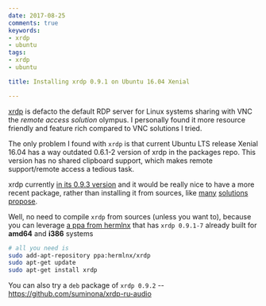 ```yaml
---
date: 2017-08-25
comments: true
keywords:
- xrdp
- ubuntu
tags:
- xrdp
- ubuntu

title: Installing xrdp 0.9.1 on Ubuntu 16.04 Xenial

---
```


[xrdp](http://www.xrdp.org/) is defacto the default RDP server for Linux systems sharing with VNC the _remote access solution_ olympus. I personally found it more resource friendly and feature rich compared to VNC solutions I tried.

The only problem I found with `xrdp` is that current Ubuntu LTS release Xenial 16.04 has a way outdated 0.6.1-2 version of xrdp in the packages repo. This version has no shared clipboard support, which makes remote support/remote access a tedious task.

xrdp currently [in its 0.9.3 version](https://github.com/neutrinolabs/xrdp/releases) and it would be really nice to have a more recent package, rather than installing it from sources, like [many](http://c-nergy.be/blog/?p=8969) [solutions](https://ethernetworkingnotes.blogspot.ru/2017/01/install-latest-xrdp-release-on-ubuntu.html) [propose](https://www.google.ru/search?q=xrdp+0.9+ubuntu+16.04&newwindow=1&ei=GLufWbfIKYf4wAKK85mICA&start=0&sa=N&biw=1920&bih=935).

Well, no need to compile `xrdp` from sources (unless you want to), because you can leverage [a ppa from hermlnx](https://launchpad.net/~hermlnx/+archive/ubuntu/xrdp) that has `xrdp 0.9.1-7` already built for **amd64** and **i386** systems

```bash
# all you need is
sudo add-apt-repository ppa:hermlnx/xrdp
sudo apt-get update
sudo apt-get install xrdp
```

You can also try a `deb` package of `xrdp 0.9.2` -- <https://github.com/suminona/xrdp-ru-audio>
